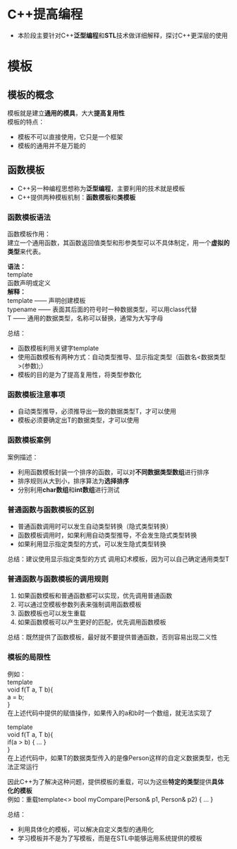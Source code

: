# C++提高编程
 * 本阶段主要针对C++**泛型编程**和**STL**技术做详细解释，探讨C++更深层的使用  
  
# 模板
## 模板的概念
模板就是建立**通用的模具**，大大**提高复用性**  
模板的特点：  
 * 模板不可以直接使用，它只是一个框架  
 * 模板的通用并不是万能的  
  
## 函数模板
 * C++另一种编程思想称为**泛型编程**，主要利用的技术就是模板  
 * C++提供两种模板机制：**函数模板**和**类模板**  
### 函数模板语法
函数模板作用：  
建立一个通用函数，其函数返回值类型和形参类型可以不具体制定，用一个**虚拟的类型**来代表。  
  
**语法：**  
template<typename T>  
函数声明或定义  
**解释：**  
template —— 声明创建模板  
typename —— 表面其后面的符号时一种数据类型，可以用class代替  
T —— 通用的数据类型，名称可以替换，通常为大写字母  
  
总结：  
 * 函数模板利用关键字template  
 * 使用函数模板有两种方式：自动类型推导、显示指定类型（函数名<数据类型>(参数);）  
 * 模板的目的是为了提高复用性，将类型参数化  
  
### 函数模板注意事项
 * 自动类型推导，必须推导出一致的数据类型T，才可以使用  
 * 模板必须要确定出T的数据类型，才可以使用  
  
### 函数模板案例
案例描述：  
 * 利用函数模板封装一个排序的函数，可以对**不同数据类型数组**进行排序  
 * 排序规则从大到小，排序算法为**选择排序**  
 * 分别利用**char数组**和**int数组**进行测试  
  
### 普通函数与函数模板的区别
 * 普通函数调用时可以发生自动类型转换（隐式类型转换）  
 * 函数模板调用时，如果利用自动类型推导，不会发生隐式类型转换  
 * 如果利用显示指定类型的方式，可以发生隐式类型转换  
  
总结：建议使用显示指定类型的方式 调用幻术模板，因为可以自己确定通用类型T  
  
### 普通函数与函数模板的调用规则
 1. 如果函数模板和普通函数都可以实现，优先调用普通函数  
 2. 可以通过空模板参数列表来强制调用函数模板  
 3. 函数模板也可以发生重载  
 4. 如果函数模板可以产生更好的匹配，优先调用函数模板  
  
总结：既然提供了函数模板，最好就不要提供普通函数，否则容易出现二义性  
  
### 模板的局限性
例如：  
 template<class T>  
 void f(T a, T b){  
    a = b;  
 }  
 在上述代码中提供的赋值操作，如果传入的a和b时一个数组，就无法实现了  
  
 template<class T>  
 void f(T a, T b){  
    if(a > b) { ... }  
 }  
 在上述代码中，如果T的数据类型传入的是像Person这样的自定义数据类型，也无法正常运行  
  
因此C++为了解决这种问题，提供模板的重载，可以为这些**特定的类型**提供**具体化的模板**  
例如：重载template<> bool myCompare(Person& p1, Person& p2) { ... }  
  
总结：  
 * 利用具体化的模板，可以解决自定义类型的通用化  
 * 学习模板并不是为了写模板，而是在STL中能够运用系统提供的模板  
  
